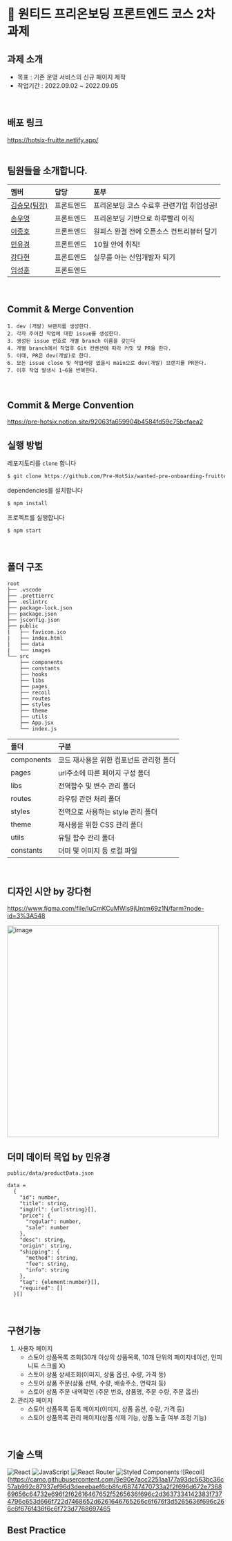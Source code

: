 # 🎉 원티드 프리온보딩 프론트엔드 코스 2차 과제
## 과제 소개
- 목표 : 기존 운영 서비스의 신규 페이지 제작
- 작업기간 : 2022.09.02 ~ 2022.09.05
<br/>

## 배포 링크
<https://hotsix-fruitte.netlify.app/>   
<br/>

## 팀원들을 소개합니다.

|멤버|담당|포부|
|:--|:--|:--|
|[김승모(팀장)](https://github.com/endmoseung)|프론트엔드|프리온보딩 코스 수료후 관련기업 취업성공!|
|[손우영](https://github.com/dndud2906)|프론트엔드|프리온보딩 기반으로 하루빨리 이직|
|[이종호](https://github.com/devfrank9)|프론트엔드|원피스 완결 전에 오픈소스 컨트리뷰터 달기|
|[민유경](https://github.com/MINYUKYUNG)|프론트엔드|10월 안에 취직!|
|[강다현](https://github.com/KKangdaa)|프론트엔드|실무를 아는 신입개발자 되기|
|[임성훈](https://github.com/sasumpi123)|프론트엔드| |
<br/>

## Commit & Merge Convention

```
1. dev (개발) 브랜치를 생성한다.
2. 각자 주어진 작업에 대한 issue를 생성한다.
3. 생성된 issue 번호로 개별 branch 이름을 갖는다
4. 개별 branch에서 작업후 Git 컨벤션에 따라 커밋 및 PR을 한다.
5. 이때, PR은 dev(개발)로 한다.
6. 모든 issue close 및 작업사항 없을시 main으로 dev(개발) 브랜치를 PR한다.
7. 이후 작업 발생시 1~6을 반복한다.
```
<br />

## Commit & Merge Convention
https://pre-hotsix.notion.site/92063fa659904b4584fd59c75bcfaea2
<br />

## 실행 방법

레포지토리를 `clone` 합니다
```markdown
$ git clone https://github.com/Pre-HotSix/wanted-pre-onboarding-fruitte.git
```
dependencies를 설치합니다
```markdown
$ npm install
```
프로젝트를 실행합니다
```markdown
$ npm start
```
<br/>

## 폴더 구조

```
root
├── .vscode
├── .prettierrc
├── .eslintrc
├── package-lock.json
├── package.json
├── jsconfig.json
├── public
|   ├── favicon.ico
|   ├── index.html
|   ├── data
|   └── images
└── src
    ├── components
    ├── constants
    ├── hooks
    ├── libs
    ├── pages
    ├── recoil
    ├── routes
    ├── styles
    ├── theme
    ├── utils
    ├── App.jsx
    └── index.js
```

|폴더|구분|
|:--|:--|
|components|코드 재사용을 위한 컴포넌트 관리형 폴더|
|pages|url주소에 따른 페이지 구성 폴더|
|libs|전역함수 및 변수 관리 폴더|
|routes|라우팅 관련 처리 폴더|
|styles|전역으로 사용하는 style 관리 폴더|
|theme|재사용을 위한 CSS 관리 폴더|
|utils|유틸 함수 관리 폴더|
|constants|더미 및 이미지 등 로컬 파일|
<br/>

## 디자인 시안 by 강다현

https://www.figma.com/file/IuCmKCuMWls9jUntm69z1N/farm?node-id=3%3A548

<img width="490" alt="image" src="https://user-images.githubusercontent.com/90244663/188319070-5e428000-e4a3-4e58-bf24-df3b34274c53.png">
<br />

## 더미 데이터 목업 by 민유경
```public/data/productData.json```

```
data =
  {
    "id": number,
    "title": string,
    "imgUrl": {url:string}[],
    "price": {
      "regular": number,
      "sale": number
    },
    "desc": string,
    "origin": string,
    "shipping": {
      "method": string,
      "fee": string,
      "info": string
    },
    "tag": {element:number}[],
    "required": []
  }[]
```
<br />

## 구현기능
1. 사용자 페이지
    - 스토어 상품목록 조회(30개 이상의 상품목록, 10개 단위의 페이지네이션, 인피니트 스크롤 X)
    - 스토어 상품 상세조회(이미지, 상품 옵션, 수량, 가격 등)
    - 스토어 상품 주문(상품 선택, 수량, 배송주소, 연락처 등)
    - 스토어 상품 주문 내역확인 (주문 번호, 상품명, 주문 수량, 주문 옵션)
2. 관리자 페이지
    - 스토어 상품목록 등록 페이지(이미지, 상품 옵션, 수량, 가격 등)
    - 스토어 상품목록 관리 페이지(상품 삭제 기능, 상품 노출 여부 조정 기능)
<br />

## 기술 스택
![React](https://img.shields.io/badge/react-%2320232a.svg?style=for-the-badge&logo=react&logoColor=%2361DAFB) ![JavaScript](https://img.shields.io/badge/javascript-%23323330.svg?style=for-the-badge&logo=javascript&logoColor=%23F7DF1E) ![React Router](https://img.shields.io/badge/React_Router-CA4245?style=for-the-badge&logo=react-router&logoColor=white) ![Styled Components](https://img.shields.io/badge/styled--components-DB7093?style=for-the-badge&logo=styled-components&logoColor=white) ![Recoil](https://camo.githubusercontent.com/9e90e7acc2251aa177a93dc563bc36c57ab992c87937ef96d3deeebaef6cb8fc/68747470733a2f2f696d672e736869656c64732e696f2f62616467652f5265636f696c2d3637334142383f7374796c653d666f722d7468652d6261646765266c6f676f3d5265636f696c266c6f676f436f6c6f723d7768697465
<br />

## Best Practice

